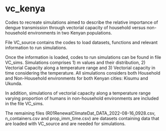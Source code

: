 # vc_kenya
Codes to recreate simulations aimed to describe the relative importance of dengue transmission through vectorial capacity of household versus non-household environments in two Kenyan populations.

File VC_source contains the codes to load datasets, functions and relevant information to run simulations. 

Once the information is loaded, codes to run simulations can be found in file VC_sims. Simulations comprises 1) m values and their distribution, 2) Vectorial Capacity along a temperature range and 3) Vectorial capacity in time considering the temperature. All simulations considers both Household and Non-Household environments for both Kenyan cities: Kisumu and Ukunda.

In addition, simulations of vectorial capacity along a temperature range varying proportion of humans in non-household environments are included in the file VC_sims.

The remaining files (R01RenewalClimateDat_DATA_2022-08-16_0928.csv, n_containers.csv and prop_imm_time.csv) are datasets containing data that are loaded with VC_source and are needed for simulations.

